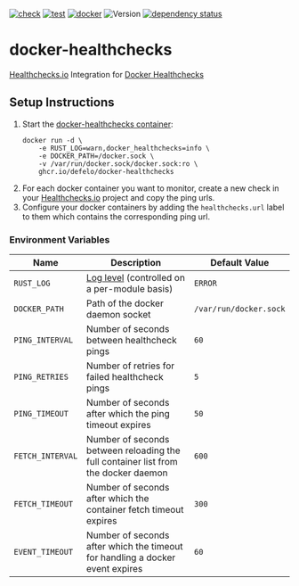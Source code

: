 [![check](https://github.com/Defelo/docker-healthchecks/actions/workflows/check.yml/badge.svg)](https://github.com/Defelo/docker-healthchecks/actions/workflows/check.yml)
[![test](https://github.com/Defelo/docker-healthchecks/actions/workflows/test.yml/badge.svg)](https://github.com/Defelo/docker-healthchecks/actions/workflows/test.yml)
[![docker](https://github.com/Defelo/docker-healthchecks/actions/workflows/docker.yml/badge.svg)](https://github.com/Defelo/docker-healthchecks/actions/workflows/docker.yml) <!--
https://app.codecov.io/gh/Defelo/docker-healthchecks/settings/badge
[![codecov](https://codecov.io/gh/Defelo/docker-healthchecks/branch/develop/graph/badge.svg?token=changeme)](https://codecov.io/gh/Defelo/docker-healthchecks) -->
![Version](https://img.shields.io/github/v/tag/Defelo/docker-healthchecks?include_prereleases&label=version)
[![dependency status](https://deps.rs/repo/github/Defelo/docker-healthchecks/status.svg)](https://deps.rs/repo/github/Defelo/docker-healthchecks)

# docker-healthchecks
[Healthchecks.io](https://healthchecks.io/) Integration for [Docker Healthchecks](https://docs.docker.com/engine/reference/builder/#healthcheck)

## Setup Instructions

1. Start the [docker-healthchecks container](https://github.com/defelo/docker-healthchecks/pkgs/container/docker-healthchecks):
    ```
    docker run -d \
        -e RUST_LOG=warn,docker_healthchecks=info \
        -e DOCKER_PATH=/docker.sock \
        -v /var/run/docker.sock/docker.sock:ro \
        ghcr.io/defelo/docker-healthchecks
    ```
2. For each docker container you want to monitor, create a new check in your [Healthchecks.io](https://healthchecks.io/) project and copy the ping urls.
3. Configure your docker containers by adding the `healthchecks.url` label to them which contains the corresponding ping url.

### Environment Variables

| Name             | Description                                                                                                    | Default Value          |
|------------------|----------------------------------------------------------------------------------------------------------------|------------------------|
| `RUST_LOG`       | [Log level](https://docs.rs/env_logger/latest/env_logger/#enabling-logging) (controlled on a per-module basis) | `ERROR`                |
| `DOCKER_PATH`    | Path of the docker daemon socket                                                                               | `/var/run/docker.sock` |
| `PING_INTERVAL`  | Number of seconds between healthcheck pings                                                                    | `60`                   |
| `PING_RETRIES`   | Number of retries for failed healthcheck pings                                                                 | `5`                    |
| `PING_TIMEOUT`   | Number of seconds after which the ping timeout expires                                                         | `50`                   |
| `FETCH_INTERVAL` | Number of seconds between reloading the full container list from the docker daemon                             | `600`                  |
| `FETCH_TIMEOUT`  | Number of seconds after which the container fetch timeout expires                                              | `300`                  |
| `EVENT_TIMEOUT`  | Number of seconds after which the timeout for handling a docker event expires                                  | `60`                   |

